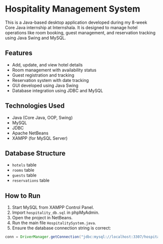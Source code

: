 # Hospitality Management System

This is a Java-based desktop application developed during my 8-week Core Java internship at Internshala. It is designed to manage hotel operations like room booking, guest management, and reservation tracking using Java Swing and MySQL.

## Features

- Add, update, and view hotel details  
- Room management with availability status  
- Guest registration and tracking  
- Reservation system with date tracking  
- GUI developed using Java Swing  
- Database integration using JDBC and MySQL

## Technologies Used

- Java (Core Java, OOP, Swing)  
- MySQL  
- JDBC  
- Apache NetBeans  
- XAMPP (for MySQL Server)

## Database Structure

- `hotels` table  
- `rooms` table  
- `guests` table  
- `reservations` table

## How to Run

1. Start MySQL from XAMPP Control Panel.  
2. Import `hospitality_db.sql` in phpMyAdmin.  
3. Open the project in NetBeans.  
4. Run the main file `HospitalitySystem.java`.  
5. Ensure the database connection string is correct:  
```java
conn = DriverManager.getConnection("jdbc:mysql://localhost:3307/hospitality_db", "root", "root123");
